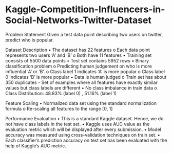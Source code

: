 # Kaggle-Competition-Influencers-in-Social-Networks-Twitter-Dataset

Problem Statement
Given a test data point describing two users on twitter, predict who is popular.

Dataset Description
• The dataset has 22 features
o Each data point represents two users ‘A’ and ‘B’
o Both have 11 features
• Training set consists of 5500 data points
• Test set contains 5952 rows
• Binary classification problem
o Predicting human judgement on who is more influential ‘A’ or ‘B’.
o Class label 1 indicates ‘A’ is more popular
o Class label 0 indicates ‘B’ is more popular
• Data is human judged
o Train set has about 350 duplicates - Set of examples where all features have exactly similar values but class labels are different
• No class imbalance in train data
o Class Distribution: 48.83% (label 0) , 51.16% (label 1)

Feature Scaling
• Normalized data set using the standard normalization formula
o Re-scaling all features to the range [0, 1]

Performance Evaluation
• This is a standard Kaggle dataset. Hence, we do not have class labels in the test set.
• Kaggle uses AUC value as the evaluation metric which will be displayed after every submission.
• Model accuracy was measured using cross-validation techniques on train set.
• Each classifier’s prediction accuracy on test set has been evaluated with the help of Kaggle’s AUC metric.
